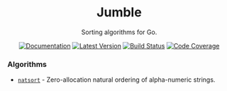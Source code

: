 <div align="center">

# Jumble

Sorting algorithms for Go.

[![Documentation](https://img.shields.io/badge/go.dev-documentation-007d9c?&style=for-the-badge)](https://pkg.go.dev/github.com/dogmatiq/jumble)
[![Latest Version](https://img.shields.io/github/tag/dogmatiq/jumble.svg?&style=for-the-badge&label=semver)](https://github.com/dogmatiq/jumble/releases)
[![Build Status](https://img.shields.io/github/actions/workflow/status/dogmatiq/jumble/ci.yml?style=for-the-badge&branch=main)](https://github.com/dogmatiq/jumble/actions/workflows/ci.yml)
[![Code Coverage](https://img.shields.io/codecov/c/github/dogmatiq/jumble/main.svg?style=for-the-badge)](https://codecov.io/github/dogmatiq/jumble)

</div>

### Algorithms

- [`natsort`] - Zero-allocation natural ordering of alpha-numeric strings.

[`natsort`]: https://pkg.go.dev/github.com/dogmatiq/jumble/natsort
